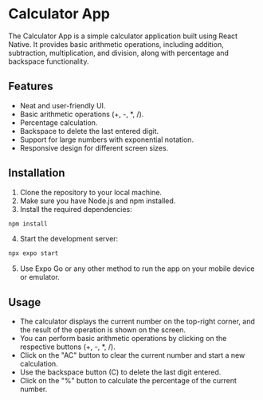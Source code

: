 # Calculator App

The Calculator App is a simple calculator application built using React Native. It provides basic arithmetic operations, including addition, subtraction, multiplication, and division, along with percentage and backspace functionality.

## Features

- Neat and user-friendly UI.
- Basic arithmetic operations (+, -, *, /).
- Percentage calculation.
- Backspace to delete the last entered digit.
- Support for large numbers with exponential notation.
- Responsive design for different screen sizes.

## Installation

1. Clone the repository to your local machine.
2. Make sure you have Node.js and npm installed.
3. Install the required dependencies:

```bash
npm install
```

4. Start the development server:

```bash
npx expo start
```

5. Use Expo Go or any other method to run the app on your mobile device or emulator.

## Usage

- The calculator displays the current number on the top-right corner, and the result of the operation is shown on the screen.
- You can perform basic arithmetic operations by clicking on the respective buttons (+, -, *, /).
- Click on the "AC" button to clear the current number and start a new calculation.
- Use the backspace button (C) to delete the last digit entered.
- Click on the "%" button to calculate the percentage of the current number.
